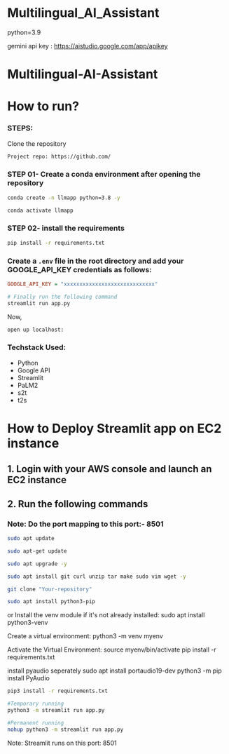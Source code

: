 # Multilingual_AI_Assistant
python=3.9

gemini api key :  https://aistudio.google.com/app/apikey

# Multilingual-AI-Assistant


# How to run?
### STEPS:

Clone the repository

```bash
Project repo: https://github.com/
```
### STEP 01- Create a conda environment after opening the repository

```bash
conda create -n llmapp python=3.8 -y
```

```bash
conda activate llmapp
```


### STEP 02- install the requirements
```bash
pip install -r requirements.txt
```

### Create a `.env` file in the root directory and add your GOOGLE_API_KEY credentials as follows:

```ini
GOOGLE_API_KEY = "xxxxxxxxxxxxxxxxxxxxxxxxxxxxx"
```


```bash
# Finally run the following command
streamlit run app.py
```

Now,
```bash
open up localhost:
```


### Techstack Used:

- Python
- Google API
- Streamlit
- PaLM2
- s2t
- t2s



# How to Deploy Streamlit app on EC2 instance

## 1. Login with your AWS console and launch an EC2 instance

## 2. Run the following commands

### Note: Do the port mapping to this port:- 8501

```bash
sudo apt update
```

```bash
sudo apt-get update
```

```bash
sudo apt upgrade -y
```

```bash
sudo apt install git curl unzip tar make sudo vim wget -y
```


```bash
git clone "Your-repository"
```

```bash
sudo apt install python3-pip
```
or 
Install the venv module if it's not already installed:
sudo apt install python3-venv

Create a virtual environment:
python3 -m venv myenv

Activate the Virtual Environment:
source myenv/bin/activate
pip install -r requirements.txt

install pyaudio seperately
sudo apt install portaudio19-dev
python3 -m  pip install PyAudio

```bash
pip3 install -r requirements.txt
```

```bash
#Temporary running
python3 -m streamlit run app.py
```

```bash
#Permanent running
nohup python3 -m streamlit run app.py
```

Note: Streamlit runs on this port: 8501






